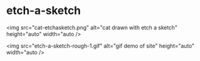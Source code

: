 # etch-a-sketch

<img src="cat-etchasketch.png" alt="cat drawn with etch a sketch" height="auto" width="auto />

<img src="etch-a-sketch-rough-1.gif" alt="gif demo of site" height="auto" width="auto />
